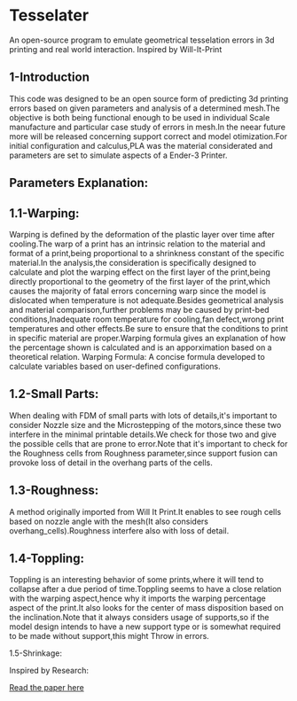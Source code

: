 # Tesselater
An open-source program to emulate geometrical tesselation errors in 3d printing and real world interaction.
Inspired by Will-It-Print

## 1-Introduction
This code was designed to be an open source form of predicting 3d printing errors based on given parameters and analysis of a determined mesh.The objective is both being functional enough to be used in individual
Scale manufacture and particular case study of errors in mesh.In the neear future more will be released concerning support correct and model otimization.For initial configuration and calculus,PLA was the material considerated and parameters are set to simulate aspects of a Ender-3 Printer.


## Parameters Explanation:

## 1.1-Warping:
Warping is defined by the deformation of the plastic layer over time after cooling.The warp of a print has an intrinsic relation to the material and format of a print,being proportional to a shrinkness constant of the specific material.In the analysis,the consideration is specifically designed to calculate and plot the warping effect on the first layer of the print,being directly proportional to the geometry of the first layer of the print,which causes the majority of fatal errors concerning warp since the model is dislocated when temperature is not adequate.Besides geometrical analysis and material comparison,further problems may be caused by
print-bed conditions,Inadequate room temperature for cooling,fan defect,wrong print temperatures and other effects.Be sure to ensure that the conditions to print in specific material are proper.Warping formula gives an explanation of how the percentage shown is calculated and is an apporximation based on a theoretical relation.
Warping Formula:
A concise formula developed to calculate variables based on user-defined configurations.

## 1.2-Small Parts:

When dealing with FDM of small parts with lots of details,it's important to consider Nozzle size and the Microstepping of the motors,since these two interfere in the minimal printable details.We check for those two
and give the possible cells that are prone to error.Note that it's important to check for the Roughness cells from Roughness parameter,since support fusion can provoke loss of detail in the overhang parts of the cells.

## 1.3-Roughness:

A method originally imported from Will It Print.It enables to see rough cells based on nozzle angle with the mesh(It also considers overhang_cells).Roughness interfere also with loss of detail.

## 1.4-Toppling:
Toppling is an interesting behavior of some prints,where it will tend to collapse after a due period of time.Toppling seems to have a close relation with the warping aspect,hence why it imports the warping percentage aspect of the print.It also looks for the center of mass disposition based on the inclination.Note that it always considers usage of supports,so if the model design intends to have a new support type or is somewhat required to be made without support,this might Throw in errors.

1.5-Shrinkage:

Inspired by Research:

[Read the paper here](https://link.springer.com/article/10.1007/s12008-021-00786-w)

